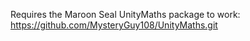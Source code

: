 

Requires the Maroon Seal UnityMaths package to work: https://github.com/MysteryGuy108/UnityMaths.git
